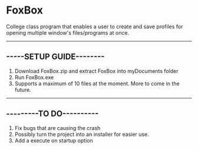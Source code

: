 # FoxBox
College class program that enables a user to create and save profiles for opening multiple window's files/programs at once.

------------------------
-----SETUP GUIDE--------
------------------------
1) Download FoxBox.zip and extract FoxBox into myDocuments folder
2) Run FoxBox.exe
3) Supports a maximum of 10 files at the moment. More to come in the future.

------------------------
---------TO DO----------
------------------------
1) Fix bugs that are causing the crash
2) Possibly turn the project into an installer for easier use.
3) Add a execute on startup option

